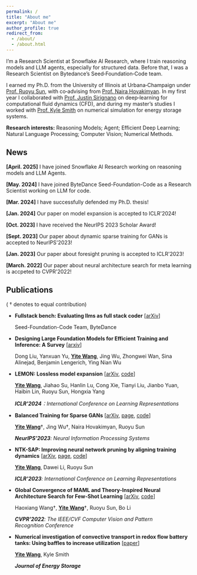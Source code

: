 ```yaml
---
permalink: /
title: "About me"
excerpt: "About me"
author_profile: true
redirect_from: 
  - /about/
  - /about.html
---
```


I’m a Research Scientist at Snowflake AI Research, where I train reasoning models and LLM agents, especially for structured data. Before that, I was a Research Scientist on Bytedance’s Seed‑Foundation‑Code team.

I earned my Ph.D. from the University of Illinois at Urbana‑Champaign under [Prof. Ruoyu Sun](https://ruoyus.github.io/), with co‑advising from [Prof. Naira Hovakimyan](http://naira.mechse.illinois.edu/). In my first year I collaborated with [Prof. Justin Sirignano](https://www.maths.ox.ac.uk/people/justin.sirignano) on deep‑learning for computational fluid dynamics (CFD), and during my master’s studies I worked with [Prof. Kyle Smith](https://kcsmith.mechse.illinois.edu/) on numerical simulation for energy storage systems.

**Research interests:** Reasoning Models; Agent; Efficient Deep Learning; Natural Language Processing; Computer Vision; Numerical Methods.

## News

**[April. 2025]** I have joined Snowflake AI Research working on reasoning models and LLM Agents.

**[May. 2024]** I have joined ByteDance Seed-Foundation-Code as a Research Scientist working on LLM for code.

**[Mar. 2024]** I have successfully defended my Ph.D. thesis!

**[Jan. 2024]** Our paper on model expansion is accepted to ICLR'2024!

**[Oct. 2023]** I have received the NeurIPS 2023 Scholar Award!

**[Sept. 2023]** Our paper about dynamic sparse training for GANs is accepted to NeurIPS'2023!

**[Jan. 2023]** Our paper about foresight pruning is accepted to ICLR'2023!

**[March. 2022]** Our paper about neural architecture search for meta learning is accpeted to CVPR'2022!

## Publications

( $\dagger$ denotes to equal contribution)

- **Fullstack bench: Evaluating llms as full stack coder** [[arXiv](https://arxiv.org/abs/2412.00535)]
  
  Seed-Foundation-Code Team, ByteDance

- **Designing Large Foundation Models for Efficient Training and Inference: A Survey** [[arxiv](https://arxiv.org/abs/2412.00535)]
  
  Dong Liu, Yanxuan Yu, **<u>Yite Wang</u>**, Jing Wu, Zhongwei Wan, Sina Alinejad, Benjamin Lengerich, Ying Nian Wu
* **LEMON: Lossless model expansion** [[arXiv](https://arxiv.org/abs/2310.07999), [code](https://github.com/YiteWang/lemon-pytorch)]
  
  **<u>Yite Wang</u>**, Jiahao Su, Hanlin Lu, Cong Xie, Tianyi Liu, Jianbo Yuan, Haibin Lin, Ruoyu Sun, Hongxia Yang
  
  ***ICLR'2024**：International Conference on Learning Representations*
- **Balanced Training for Sparse GANs** [[arXiv](https://arxiv.org/abs/2302.14670), [page](https://neurips.cc/virtual/2023/poster/70078), [code](https://github.com/YiteWang/ADAPT)]
  
  **<u>Yite Wang</u>**$\dagger$, Jing Wu$\dagger$, Naira Hovakimyan, Ruoyu Sun
  
  ***NeurIPS'2023**: Neural Information Processing Systems* 

- **NTK-SAP: Improving neural network pruning by aligning training dynamics** [[arXiv](https://arxiv.org/abs/2304.02840), [page](https://iclr.cc/virtual/2023/poster/12107), [code](https://github.com/YiteWang/NTK-SAP)]
  
  **<u>Yite Wang</u>**, Dawei Li, Ruoyu Sun
  
  ***ICLR'2023**: International Conference on Learning Representations* 

- **Global Convergence of MAML and Theory-Inspired Neural Architecture Search for Few-Shot Learning** [[arXiv](https://arxiv.org/abs/2203.09137), [code](https://github.com/YiteWang/MetaNTK-NAS)]
  
  Haoxiang Wang$\dagger$, **<u>Yite Wang</u>**$\dagger$, Ruoyu Sun, Bo Li
  
  ***CVPR'2022**: The IEEE/CVF Computer Vision and Pattern Recognition Conference*

- **Numerical investigation of convective transport in redox flow battery tanks: Using baffles to increase utilization** [[paper](https://www.sciencedirect.com/science/article/abs/pii/S2352152X19303469)]
  
  **<u>Yite Wang</u>**, Kyle Smith
  
  ***Journal of Energy Storage*** 

